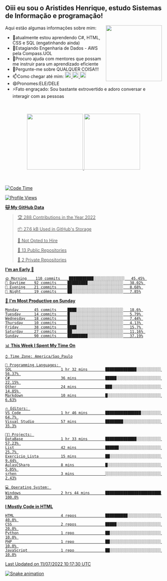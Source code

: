 ## Oiii eu sou o Aristides Henrique, estudo Sistemas de Informação e programação!

<div >
Aqui estão algumas informações sobre mim:<img align="right" height="180em" src="https://user-images.githubusercontent.com/97318481/177042589-45d62122-82a9-4a32-b3a7-87b322825b2f.png">
</div>

- 🌱atualmente estou aprendendo C#, HTML, CSS e SQL (engatinhando ainda)
- 👯Estagiando Engenharia de Dados - AWS pela Compass.UOL
- 🤔Procuro ajuda com mentores que possam me instruir para um aprendizado eficiente
- 💬Pergunte-me sobre QUALQUER COISA!!!
- 📫Como chegar até mim:
  <a href="https://www.instagram.com/aryhenry/" target="_blank">
  <img src="https://img.shields.io/badge/-Instagram-%23E4405F?style=for-the-badge&logo=instagram&logoColor=black" height="20px">
  </a>
  <a href="https://www.linkedin.com/in/aristides-henrique/" target="_blank">
  <img src="https://img.shields.io/badge/-LinkedIn-%230077B5?style=for-the-badge&logo=linkedin&logoColor=black" height="20px">
  </a> 
  <a href="mailto:arihenriqueuna@gmail.com">
  <img src="https://img.shields.io/badge/-Gmail-%23333?style=for-the-badge&logo=gmail&logoColor=white" height="20px">
  </a>
- 😄Pronomes:ELE/DELE
- ⚡Fato engraçado: Sou bastante extrovertido e adoro conversar e interagir com as pessoas
<br/>
<br/>
<div align="center">
  <a href="https://github.com/arihenrique">
  <img height="180em" src="https://github-readme-stats.vercel.app/api?username=arihenrique&show_icons=true&theme=dracula&include_all_commits=true&count_private=true"/>
  <img height="180em" src="https://github-readme-stats.vercel.app/api/top-langs/?username=arihenrique&layout=compact&langs_count=7&theme=dracula"/>
</div><br/><br/>

<!--START_SECTION:waka-->
![Code Time](http://img.shields.io/badge/Code%20Time-7%20hrs%2056%20mins-blue)

![Profile Views](http://img.shields.io/badge/Profile%20Views-468-blue)

**🐱 My GitHub Data** 

> 🏆 288 Contributions in the Year 2022
 > 
> 📦 27.6 kB Used in GitHub's Storage 
 > 
> 🚫 Not Opted to Hire
 > 
> 📜 13 Public Repositories 
 > 
> 🔑 2 Private Repositories  
 > 
**I'm an Early 🐤** 

```text
🌞 Morning    110 commits    ███████████░░░░░░░░░░░░░░   45.45% 
🌆 Daytime    92 commits     █████████░░░░░░░░░░░░░░░░   38.02% 
🌃 Evening    21 commits     ██░░░░░░░░░░░░░░░░░░░░░░░   8.68% 
🌙 Night      19 commits     ██░░░░░░░░░░░░░░░░░░░░░░░   7.85%

```
📅 **I'm Most Productive on Sunday** 

```text
Monday       45 commits     ████░░░░░░░░░░░░░░░░░░░░░   18.6% 
Tuesday      14 commits     █░░░░░░░░░░░░░░░░░░░░░░░░   5.79% 
Wednesday    18 commits     █░░░░░░░░░░░░░░░░░░░░░░░░   7.44% 
Thursday     10 commits     █░░░░░░░░░░░░░░░░░░░░░░░░   4.13% 
Friday       38 commits     ████░░░░░░░░░░░░░░░░░░░░░   15.7% 
Saturday     27 commits     ██░░░░░░░░░░░░░░░░░░░░░░░   11.16% 
Sunday       90 commits     █████████░░░░░░░░░░░░░░░░   37.19%

```


📊 **This Week I Spent My Time On** 

```text
⌚︎ Time Zone: America/Sao_Paulo

💬 Programming Languages: 
SQL                      1 hr 32 mins        ██████████████░░░░░░░░░░░   56.37% 
C#                       36 mins             █████░░░░░░░░░░░░░░░░░░░░   22.15% 
Other                    24 mins             ███░░░░░░░░░░░░░░░░░░░░░░   14.85% 
Markdown                 10 mins             █░░░░░░░░░░░░░░░░░░░░░░░░   6.63%

🔥 Editors: 
VS Code                  1 hr 46 mins        ████████████████░░░░░░░░░   64.7% 
Visual Studio            57 mins             ████████░░░░░░░░░░░░░░░░░   35.3%

🐱‍💻 Projects: 
DataBase                 1 hr 33 mins        ██████████████░░░░░░░░░░░   57.23% 
List                     42 mins             ██████░░░░░░░░░░░░░░░░░░░   25.7% 
Exercicio_Lista          15 mins             ██░░░░░░░░░░░░░░░░░░░░░░░   9.44% 
AulasCSharp              8 mins              █░░░░░░░░░░░░░░░░░░░░░░░░   5.05% 
srhen                    3 mins              ░░░░░░░░░░░░░░░░░░░░░░░░░   2.43%

💻 Operating System: 
Windows                  2 hrs 44 mins       █████████████████████████   100.0%

```

**I Mostly Code in HTML** 

```text
HTML                     4 repos             ██████████░░░░░░░░░░░░░░░   40.0% 
CSS                      2 repos             █████░░░░░░░░░░░░░░░░░░░░   20.0% 
Python                   1 repo              ██░░░░░░░░░░░░░░░░░░░░░░░   10.0% 
PHP                      1 repo              ██░░░░░░░░░░░░░░░░░░░░░░░   10.0% 
JavaScript               1 repo              ██░░░░░░░░░░░░░░░░░░░░░░░   10.0%

```



 Last Updated on 11/07/2022 10:17:30 UTC
<!--END_SECTION:waka-->

![Snake animation](https://github.com/arihenrique/arihenrique/blob/output/github-contribution-grid-snake.svg)
